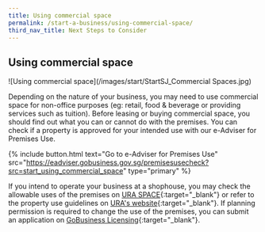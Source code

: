 ```yaml
---
title: Using commercial space
permalink: /start-a-business/using-commercial-space/
third_nav_title: Next Steps to Consider
---
```


## Using commercial space

![Using commercial space](/images/start/StartSJ_Commercial Spaces.jpg)

Depending on the nature of your business, you may need to use commercial space for non-office purposes (eg: retail, food & beverage or providing services such as tuition). Before leasing or buying commercial space, you should find out what you can or cannot do with the premises. You can check if a property is approved for your intended use with our e-Adviser for Premises Use.

{% include button.html text="Go to e-Adviser for Premises Use" src="https://eadviser.gobusiness.gov.sg/premisesusecheck?src=start_using_commercial_space" type="primary" %}

If you intend to operate your business at a shophouse, you may check the allowable uses of the premises on [URA SPACE](https://www.ura.gov.sg/maps/){:target="_blank"} or refer to the property use guidelines on [URA's website](https://www.ura.gov.sg/Corporate/Property/Business/Change-Use-of-Property-for-Business/Assessment-Criteria){:target="_blank"}. If planning permission is required to change the use of the premises, you can submit an application on [GoBusiness Licensing](https://licence1.business.gov.sg/web/frontier/home){:target="_blank"}.
